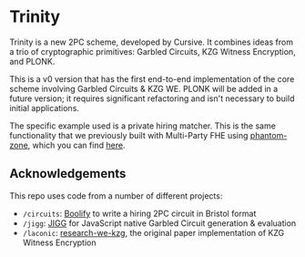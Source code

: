 # Trinity

Trinity is a new 2PC scheme, developed by Cursive. It combines ideas from a trio of cryptographic primitives: Garbled Circuits, KZG Witness Encryption, and PLONK.

This is a v0 version that has the first end-to-end implementation of the core scheme involving Garbled Circuits & KZG WE. PLONK will be added in a future version; it requires significant refactoring and isn't necessary to build initial applications.

The specific example used is a private hiring matcher. This is the same functionality that we previously built with Multi-Party FHE using [phantom-zone](https://github.com/gausslabs/phantom-zone), which you can find [here](https://github.com/RiverRuby/pz-hiring).

## Acknowledgements

This repo uses code from a number of different projects:

- `/circuits`: [Boolify](https://github.com/voltrevo/boolify) to write a hiring 2PC circuit in Bristol format
- `/jigg`: [JIGG](https://github.com/multiparty/jigg) for JavaScript native Garbled Circuit generation & evaluation
- `/laconic`: [research-we-kzg](https://github.com/rot256/research-we-kzg), the original paper implementation of KZG Witness Encryption
